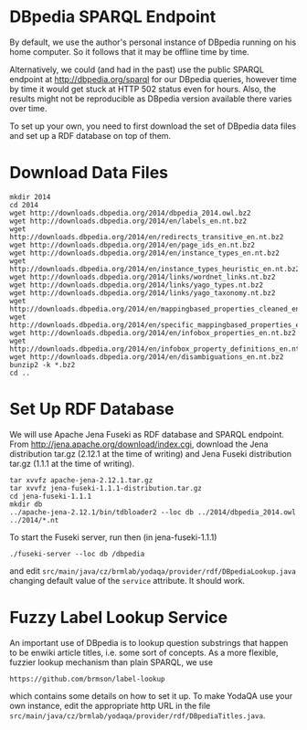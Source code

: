 DBpedia SPARQL Endpoint
=======================

By default, we use the author's personal instance of DBpedia running
on his home computer.  So it follows that it may be offline time by
time.

Alternatively, we could (and had in the past) use the public SPARQL endpoint
at http://dbpedia.org/sparql for our DBpedia queries, however time by time
it would get stuck at HTTP 502 status even for hours.  Also, the results might
not be reproducible as DBpedia version available there varies over time.

To set up your own, you need to first download the set of DBpedia data files
and set up a RDF database on top of them.

Download Data Files
===================

	mkdir 2014
	cd 2014
	wget http://downloads.dbpedia.org/2014/dbpedia_2014.owl.bz2
	wget http://downloads.dbpedia.org/2014/en/labels_en.nt.bz2
	wget http://downloads.dbpedia.org/2014/en/redirects_transitive_en.nt.bz2
	wget http://downloads.dbpedia.org/2014/en/page_ids_en.nt.bz2
	wget http://downloads.dbpedia.org/2014/en/instance_types_en.nt.bz2
	wget http://downloads.dbpedia.org/2014/en/instance_types_heuristic_en.nt.bz2
	wget http://downloads.dbpedia.org/2014/links/wordnet_links.nt.bz2
	wget http://downloads.dbpedia.org/2014/links/yago_types.nt.bz2
	wget http://downloads.dbpedia.org/2014/links/yago_taxonomy.nt.bz2
	wget http://downloads.dbpedia.org/2014/en/mappingbased_properties_cleaned_en.nt.bz2
	wget http://downloads.dbpedia.org/2014/en/specific_mappingbased_properties_en.nt.bz2
	wget http://downloads.dbpedia.org/2014/en/infobox_properties_en.nt.bz2
	wget http://downloads.dbpedia.org/2014/en/infobox_property_definitions_en.nt.bz2
	wget http://downloads.dbpedia.org/2014/en/disambiguations_en.nt.bz2
	bunzip2 -k *.bz2
	cd ..

Set Up RDF Database
===================

We will use Apache Jena Fuseki as RDF database and SPARQL endpoint.
From http://jena.apache.org/download/index.cgi, download the Jena distribution
tar.gz (2.12.1 at the time of writing) and Jena Fuseki distribution tar.gz
(1.1.1 at the time of writing).

	tar xvvfz apache-jena-2.12.1.tar.gz
	tar xvvfz jena-fuseki-1.1.1-distribution.tar.gz
	cd jena-fuseki-1.1.1
	mkdir db
	../apache-jena-2.12.1/bin/tdbloader2 --loc db ../2014/dbpedia_2014.owl ../2014/*.nt

To start the Fuseki server, run then (in jena-fuseki-1.1.1)

	./fuseki-server --loc db /dbpedia

and edit ``src/main/java/cz/brmlab/yodaqa/provider/rdf/DBpediaLookup.java``
changing default value of the ``service`` attribute.  It should work.

Fuzzy Label Lookup Service
==========================

An important use of DBpedia is to lookup question substrings that happen to
be enwiki article titles, i.e. some sort of concepts.  As a more flexible,
fuzzier lookup mechanism than plain SPARQL, we use

	https://github.com/brmson/label-lookup

which contains some details on how to set it up.  To make YodaQA use your
own instance, edit the appropriate http URL in the file
``src/main/java/cz/brmlab/yodaqa/provider/rdf/DBpediaTitles.java``.
